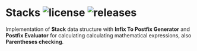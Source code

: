 # Stacks ![license](https://img.shields.io/github/license/pouyaardehkhani/Stacks.svg) ![releases](https://img.shields.io/github/release/pouyaardehkhani/Stacks.svg)
Implementation of **Stack** data structure with **Infix To Postfix Generator** and **Postfix Evaluator** for calculating calculating mathematical expressions, also **Parentheses checking**.
